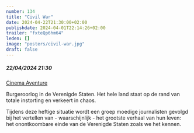 ```yaml
---
number: 134
title: "Civil War"
date: 2024-04-22T21:30:00+02:00
publishdate: 2024-04-01T22:14:26+02:00
trailer: "fxteQp6hm64"
leden: []
image: "posters/civil-war.jpg"
draft: false
---
```


##### 22/04/2024 21:30

[Cinema Aventure](https://cinema-aventure.be/catalogue/movie/?6A5E8DFF-3ACE-D689-2A4C-B3326C617934)


Burgeroorlog in de Verenigde Staten. Het hele land staat op de rand van totale instorting en verkeert in chaos.
<!--more-->
Tijdens deze heftige situatie wordt een groep moedige journalisten gevolgd bij het vertellen
van - waarschijnlijk - het grootste verhaal van hun leven: het onontkoombare einde van
de Verenigde Staten zoals we het kennen. 
